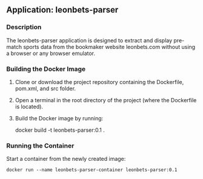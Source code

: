 ## Application: leonbets-parser

### Description

 The leonbets-parser application is designed to extract and display pre-match sports data from the bookmaker website 
leonbets.com without using a browser or any browser emulator.


### Building the Docker Image
1.	Clone or download the project repository containing the Dockerfile, pom.xml, and src folder.
2.	Open a terminal in the root directory of the project (where the Dockerfile is located).
3.	Build the Docker image by running:

    docker build -t leonbets-parser:0.1 .

### Running the Container

 Start a container from the newly created image:

    docker run --name leonbets-parser-container leonbets-parser:0.1
